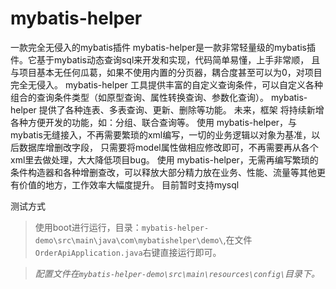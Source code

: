 # mybatis-helper
一款完全无侵入的mybatis插件
mybatis-helper是一款非常轻量级的mybatis插件。它基于mybatis动态查询sql来开发和实现，代码简单易懂，上手非常顺，
且与项目基本无任何瓜葛，如果不使用内置的分页器，耦合度甚至可以为0，对项目完全无侵入。 
mybatis-helper 工具提供丰富的自定义查询条件，可以自定义各种组合的查询条件类型（如原型查询、属性转换查询、参数化查询）。 
mybatis-helper 提供了各种连表、多表查询、更新、删除等功能。 未来，框架 将持续新增各种方便开发的功能，如：分组、联合查询等。 
使用 mybatis-helper，与mybatis无缝接入，不再需要繁琐的xml编写，一切的业务逻辑以对象为基准，以后数据库增删改字段，
只需要将model属性做相应修改即可，不再需要再从各个xml里去做处理，大大降低项目bug。 
使用 mybatis-helper，无需再编写繁琐的条件构造器和各种增删查改，可以释放大部分精力放在业务、性能、流量等其他更有价值的地方，工作效率大幅度提升。 
目前暂时支持mysql

测试方式

> 使用boot进行运行，目录：`mybatis-helper-demo\src\main\java\com\mybatishelper\demo\`,在文件`OrderApiApplication.java`右键直接运行即可。

> _配置文件在`mybatis-helper-demo\src\main\resources\config\`目录下。_